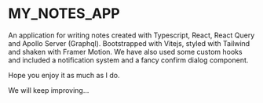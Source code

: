 # MY_NOTES_APP

An application for writing notes created with Typescript, React, React Query and Apollo Server (Graphql). Bootstrapped with Vitejs, styled with Tailwind and shaken with Framer Motion. We have also used some custom hooks and included a notification system and a fancy confirm dialog component.

Hope you enjoy it as much as I do.

We will keep improving...
